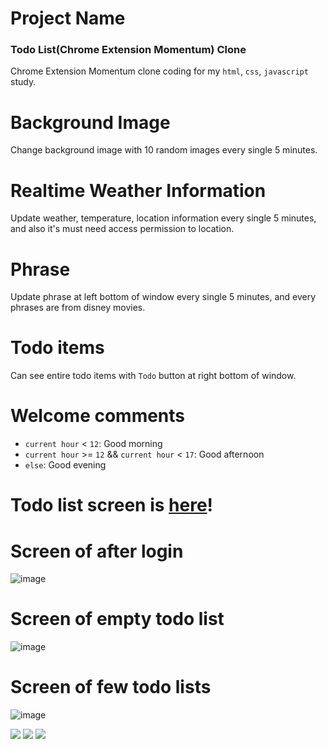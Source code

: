 # Project Name
### Todo List(Chrome Extension Momentum) Clone
Chrome Extension Momentum clone coding for my `html`, `css`, `javascript` study.

# Background Image
Change background image with 10 random images every single 5 minutes.

# Realtime Weather Information
Update weather, temperature, location information every single 5 minutes, and also it's must need access permission to location.

# Phrase
Update phrase at left bottom of window every single 5 minutes, and every phrases are from disney movies.

# Todo items
Can see entire todo items with `Todo` button at right bottom of window.

# Welcome comments
- `current hour` < `12`: Good morning
- `current hour` >= `12` && `current hour` < `17`: Good afternoon
- `else`: Good evening

# Todo list screen is [here](https://jh0152park.github.io/javascript_study_todo_list/)!

# Screen of after login
![image](https://github.com/jh0152park/javascript_study_todo_list/assets/118165975/5d0a702c-ac66-4a8d-b206-7f97ed6e2da9)
# Screen of empty todo list
![image](https://github.com/jh0152park/javascript_study_todo_list/assets/118165975/568ebc43-3525-4d5c-87f2-138367e834cc)
# Screen of few todo lists
![image](https://github.com/jh0152park/javascript_study_todo_list/assets/118165975/0b6d8693-b3f1-4439-b55d-ec60f118ce83)

<img src="https://img.shields.io/badge/html-E34F26?style=for-the-badge&logo=html5&logoColor=white">  <img src="https://img.shields.io/badge/css-1572B6?style=for-the-badge&logo=css3&logoColor=white">    <img src="https://img.shields.io/badge/javascript-F7DF1E?style=for-the-badge&logo=javascript&logoColor=black"> 
